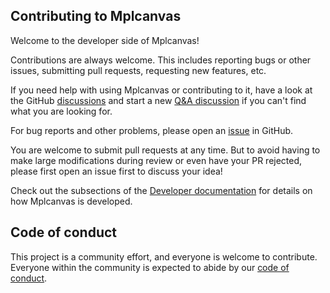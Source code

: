 ## Contributing to Mplcanvas

Welcome to the developer side of Mplcanvas!

Contributions are always welcome.
This includes reporting bugs or other issues, submitting pull requests, requesting new features, etc.

If you need help with using Mplcanvas or contributing to it, have a look at the GitHub [discussions](https://github.com/scipp/mplcanvas/discussions) and start a new [Q&A discussion](https://github.com/scipp/mplcanvas/discussions/categories/q-a) if you can't find what you are looking for.

For bug reports and other problems, please open an [issue](https://github.com/scipp/mplcanvas/issues/new) in GitHub.

You are welcome to submit pull requests at any time.
But to avoid having to make large modifications during review or even have your PR rejected, please first open an issue first to discuss your idea!

Check out the subsections of the [Developer documentation](https://scipp.github.io/mplcanvas/developer/index.html) for details on how Mplcanvas is developed.

## Code of conduct

This project is a community effort, and everyone is welcome to contribute.
Everyone within the community is expected to abide by our [code of conduct](https://github.com/scipp/mplcanvas/blob/main/CODE_OF_CONDUCT.md).
